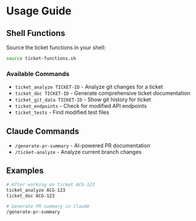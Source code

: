 # Usage Guide

## Shell Functions

Source the ticket functions in your shell:
```bash
source ticket-functions.sh
```

### Available Commands

- `ticket_analyze TICKET-ID` - Analyze git changes for a ticket
- `ticket_doc TICKET-ID` - Generate comprehensive ticket documentation
- `ticket_git_data TICKET-ID` - Show git history for ticket
- `ticket_endpoints` - Check for modified API endpoints
- `ticket_tests` - Find modified test files

## Claude Commands

- `/generate-pr-summary` - AI-powered PR documentation
- `/ticket-analyze` - Analyze current branch changes

## Examples

```bash
# After working on ticket ACG-123
ticket_analyze ACG-123
ticket_doc ACG-123

# Generate PR summary in Claude
/generate-pr-summary
```
